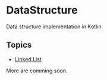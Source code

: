 # DataStructure
Data structure implementation in Kotlin

## Topics
* [Linked List]([https://github.com/yusufwagh/DataStructure/blob/master/src/com/ds/implementation/linkedlist/singly/LinkedListImpl.kt])

More are comming soon.
